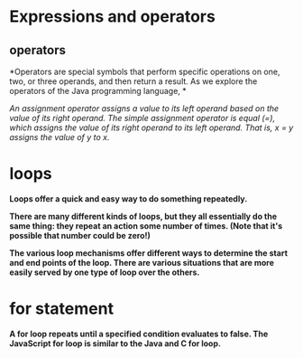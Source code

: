 # Expressions and operators

## operators

*Operators are special symbols that perform specific operations on one, two, or three operands, and then return a result. As we explore the operators of the Java programming language, 
*

*An assignment operator assigns a value to its left operand based on the value of its right operand. The simple assignment operator is equal (=), which assigns the value of its right operand to its left operand. That is, x = y assigns the value of y to x.*

# loops

**Loops offer a quick and easy way to do something repeatedly.**

**There are many different kinds of loops, but they all essentially do the same thing: they repeat an action some number of times. (Note that it's possible that number could be zero!)**

**The various loop mechanisms offer different ways to determine the start and end points of the loop. There are various situations that are more easily served by one type of loop over the others.**

# for statement

**A for loop repeats until a specified condition evaluates to false. The JavaScript for loop is similar to the Java and C for loop.**

